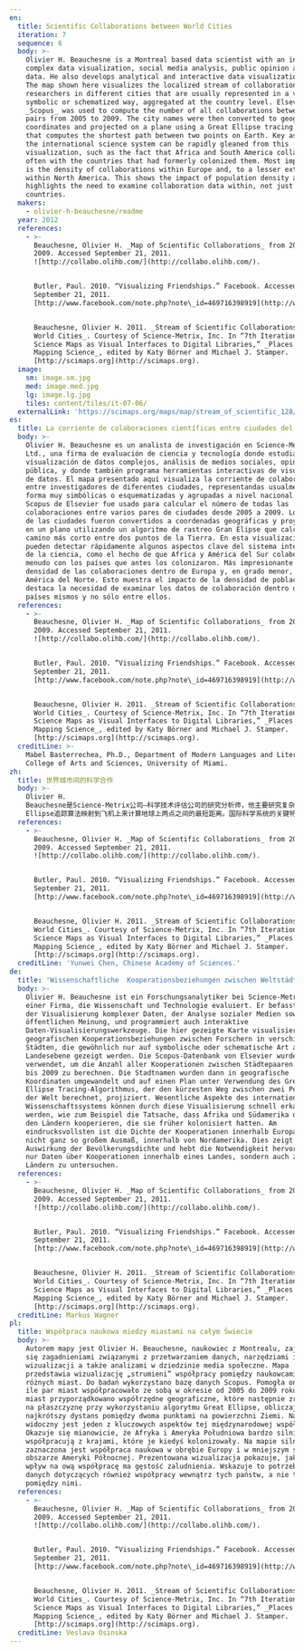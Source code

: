 ```yaml
---
en:
  title: Scientific Collaborations between World Cities
  iteration: 7
  sequence: 6
  body: >-
    Olivier H. Beauchesne is a Montreal based data scientist with an interest in
    complex data visualization, social media analysis, public opinion and big
    data. He also develops analytical and interactive data visualization tools.
    The map shown here visualizes the localized stream of collaborations between
    researchers in different cities that are usually represented in a very
    symbolic or schematized way, aggregated at the country level. Elsevier’s
    _Scopus_ was used to compute the number of all collaborations between city
    pairs from 2005 to 2009. The city names were then converted to geographic
    coordinates and projected on a plane using a Great Ellipse tracing algorithm
    that computes the shortest path between two points on Earth. Key aspects of
    the international science system can be rapidly gleaned from this
    visualization, such as the fact that Africa and South America collaborate
    often with the countries that had formerly colonized them. Most impressive
    is the density of collaborations within Europe and, to a lesser extent,
    within North America. This shows the impact of population density and
    highlights the need to examine collaboration data within, not just between
    countries.
  makers:
    - olivier-h-beauchesne/readme
  year: 2012
  references:
    - >-
      Beauchesne, Olivier H. _Map of Scientific Collaborations_ from 2005 to
      2009. Accessed September 21, 2011.
      ![http://collabo.olihb.com/](http://collabo.olihb.com/).


      Butler, Paul. 2010. “Visualizing Friendships.” Facebook. Accessed
      September 21, 2011.
      [http://www.facebook.com/note.php?note\_id=469716398919](http://www.facebook.com/note.php?note_id=469716398919).


      Beauchesne, Olivier H. 2011. _Stream of Scientific Collaborations between
      World Cities_. Courtesy of Science-Metrix, Inc. In “7th Iteration (2011):
      Science Maps as Visual Interfaces to Digital Libraries,” _Places & Spaces:
      Mapping Science_, edited by Katy Börner and Michael J. Stamper.
      [http://scimaps.org](http://scimaps.org).
  image:
    sm: image.sm.jpg
    med: image.med.jpg
    lg: image.lg.jpg
    tiles: content/tiles/it-07-06/
  externalLink: 'https://scimaps.org/maps/map/stream_of_scientific_128/detail'
es:
  title: La corriente de colaboraciones científicas entre ciudades del mundo
  body: >-
    Olivier H. Beauchesne es un analista de investigación en Science-Metrix,
    Ltd., una firma de evaluación de ciencia y tecnología donde estudia la
    visualización de datos complejos, análisis de medios sociales, opinión
    pública, y donde también programa herramientas interactivas de visualización
    de datos. El mapa presentado aquí visualiza la corriente de colaboración
    entre investigadores de diferentes ciudades, representandas usualmente en
    forma muy simbólicas o esquematizadas y agrupadas a nivel nacional. El
    Scopus de Elsevier fue usado para calcular el número de todas las
    colaboraciones entre varios pares de ciudades desde 2005 a 2009. Los nombres
    de las ciudades fueron convertidos a coordenadas geográficas y proyectados
    en un plano utilizando un algoritmo de rastreo Gran Elipse que calcula el
    camino más corto entre dos puntos de la Tierra. En esta visualización se
    pueden detectar rápidamente algunos aspectos clave del sistema internacional
    de la ciencia, como el hecho de que Africa y América del Sur colaboran a
    menudo con los países que antes los colonizaron. Más impresionante aún es la
    densidad de las colaboraciones dentro de Europa y, en grado menor, dentro de
    América del Norte. Esto muestra el impacto de la densidad de población y
    destaca la necesidad de examinar los datos de colaboración dentro de los
    países mismos y no sólo entre ellos.
  references:
    - >-
      Beauchesne, Olivier H. _Map of Scientific Collaborations_ from 2005 to
      2009. Accessed September 21, 2011.
      ![http://collabo.olihb.com/](http://collabo.olihb.com/).


      Butler, Paul. 2010. “Visualizing Friendships.” Facebook. Accessed
      September 21, 2011.
      [http://www.facebook.com/note.php?note\_id=469716398919](http://www.facebook.com/note.php?note_id=469716398919).


      Beauchesne, Olivier H. 2011. _Stream of Scientific Collaborations between
      World Cities_. Courtesy of Science-Metrix, Inc. In “7th Iteration (2011):
      Science Maps as Visual Interfaces to Digital Libraries,” _Places & Spaces:
      Mapping Science_, edited by Katy Börner and Michael J. Stamper.
      [http://scimaps.org](http://scimaps.org).
  creditLine: >-
    Mabel Basterrechea, Ph.D., Department of Modern Languages and Literatures,
    College of Arts and Sciences, University of Miami.
zh:
  title: 世界城市间的科学合作
  body: >-
    Olivier H.
    Beauchesne是Science-Metrix公司—科学技术评估公司的研究分析师，他主要研究复杂数据可视化、社交媒体分析、舆论以及构建交互数据可视化工具。此地图可视化了来自不同城市的研究人员间的合作关系，这通常是在国家层面集中采用一个非常象征性的系统化的方式来表示的。Elsevier的Scopus被用来计算2005年至2009年间两两城市间的所有关系数目。城市名字被转化为地图坐标并使用Great
    Ellipse追踪算法映射到飞机上来计算地球上两点之间的最短距离。国际科学系统的关键特性能从此地图中快速的感知，如非洲和南美国家与前殖民国家间的合作密切。令人更加印象深刻的是欧洲国家间合作的密集程度，以及北美内部相对较弱的合作。这展示了人口密度的影响以及强调除了研究国家间的合作数据之外的需求。
  references:
    - >-
      Beauchesne, Olivier H. _Map of Scientific Collaborations_ from 2005 to
      2009. Accessed September 21, 2011.
      ![http://collabo.olihb.com/](http://collabo.olihb.com/).


      Butler, Paul. 2010. “Visualizing Friendships.” Facebook. Accessed
      September 21, 2011.
      [http://www.facebook.com/note.php?note\_id=469716398919](http://www.facebook.com/note.php?note_id=469716398919).


      Beauchesne, Olivier H. 2011. _Stream of Scientific Collaborations between
      World Cities_. Courtesy of Science-Metrix, Inc. In “7th Iteration (2011):
      Science Maps as Visual Interfaces to Digital Libraries,” _Places & Spaces:
      Mapping Science_, edited by Katy Börner and Michael J. Stamper.
      [http://scimaps.org](http://scimaps.org).
  creditLine: 'Yunwei Chen, Chinese Academy of Sciences.'
de:
  title: 'Wissenschaftliche  Kooperationsbeziehungen zwischen Weltstädten '
  body: >-
    Olivier H. Beauchesne ist ein Forschungsanalytiker bei Science-Metrix, Inc.,
    einer Firma, die Wissenschaft und Technologie evaluiert. Er befasst sich mit
    der Visualisierung komplexer Daten, der Analyse sozialer Medien sowie der
    öffentlichen Meinung, und programmiert auch interaktive
    Daten-Visualisierungswerkzeuge. Die hier gezeigte Karte visualisiert die
    geografischen Kooperationsbeziehungen zwischen Forschern in verschiedenen
    Städten, die gewöhnlich nur auf symbolische oder schematische Art auf
    Landesebene gezeigt werden. Die Scopus-Datenbank von Elsevier wurde
    verwendet, um die Anzahl aller Kooperationen zwischen Städtepaaren von 2005
    bis 2009 zu berechnen. Die Stadtnamen wurden dann in geografische
    Koordinaten umgewandelt und auf einen Plan unter Verwendung des Great
    Ellipse Tracing-Algorithmus, der den kürzesten Weg zwischen zwei Punkten auf
    der Welt berechnet, projiziert. Wesentliche Aspekte des internationalen
    Wissenschaftssystems können durch diese Visualisierung schnell erkannt
    werden, wie zum Beispiel die Tatsache, dass Afrika und Südamerika oft mit
    den Ländern kooperieren, die sie früher kolonisiert hatten. Am
    eindrucksvollsten ist die Dichte der Kooperationen innerhalb Europas und, in
    nicht ganz so großem Ausmaß, innerhalb von Nordamerika. Dies zeigt die
    Auswirkung der Bevölkerungsdichte und hebt die Notwendigkeit hervor, nicht
    nur Daten über Kooperationen innerhalb eines Landes, sondern auch zwischen
    Ländern zu untersuchen.
  references:
    - >-
      Beauchesne, Olivier H. _Map of Scientific Collaborations_ from 2005 to
      2009. Accessed September 21, 2011.
      ![http://collabo.olihb.com/](http://collabo.olihb.com/).


      Butler, Paul. 2010. “Visualizing Friendships.” Facebook. Accessed
      September 21, 2011.
      [http://www.facebook.com/note.php?note\_id=469716398919](http://www.facebook.com/note.php?note_id=469716398919).


      Beauchesne, Olivier H. 2011. _Stream of Scientific Collaborations between
      World Cities_. Courtesy of Science-Metrix, Inc. In “7th Iteration (2011):
      Science Maps as Visual Interfaces to Digital Libraries,” _Places & Spaces:
      Mapping Science_, edited by Katy Börner and Michael J. Stamper.
      [http://scimaps.org](http://scimaps.org).
  creditLine: Markus Wagner
pl:
  title: Współpraca naukowa miedzy miastami na całym Świecie
  body: >-
    Autorem mapy jest Olivier H. Beauchesne, naukowiec z Montrealu, zajmujący
    się zagadnieniami związanymi z przetwarzaniem danych, narzędziami ich
    wizualizacji a także analizami w dziedzinie media społeczne. Mapa
    przedstawia wizualizację „strumieni” współpracy pomiędzy naukowcami z
    różnych miast. Do badań wykorzystano bazę danych Scopus. Pomogła ona ustalić
    ile par miast współpracowało ze sobą w okresie od 2005 do 2009 roku. Nazwom
    miast przyporządkowano współrzędne geograficzne, które następnie zrzutowano
    na płaszczyznę przy wykorzystaniu algorytmu Great Ellipse, obliczającego
    najkrótszy dystans pomiędzy dwoma punktami na powierzchni Ziemi. Na mapie
    widoczny jest jeden z kluczowych aspektów tej międzynarodowej współpracy.
    Okazuje się mianowicie, że Afryka i Ameryka Południowa bardzo silnie
    współpracują z krajami, które je kiedyś kolonizowały. Na mapie silnie
    zaznaczona jest współpraca naukowa w obrębie Europy i w mniejszym stopniu na
    obszarze Ameryki Północnej. Prezentowana wizualizacja pokazuje, jak duży
    wpływ na ową współpracę ma gęstość zaludnienia. Wskazuje to potrzebę badania
    danych dotyczących również współpracy wewnątrz tych państw, a nie tylko
    pomiędzy nimi.
  references:
    - >-
      Beauchesne, Olivier H. _Map of Scientific Collaborations_ from 2005 to
      2009. Accessed September 21, 2011.
      ![http://collabo.olihb.com/](http://collabo.olihb.com/).


      Butler, Paul. 2010. “Visualizing Friendships.” Facebook. Accessed
      September 21, 2011.
      [http://www.facebook.com/note.php?note\_id=469716398919](http://www.facebook.com/note.php?note_id=469716398919).


      Beauchesne, Olivier H. 2011. _Stream of Scientific Collaborations between
      World Cities_. Courtesy of Science-Metrix, Inc. In “7th Iteration (2011):
      Science Maps as Visual Interfaces to Digital Libraries,” _Places & Spaces:
      Mapping Science_, edited by Katy Börner and Michael J. Stamper.
      [http://scimaps.org](http://scimaps.org).
  creditLine: Veslava Osinska
---
```

